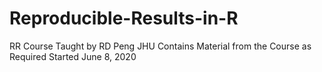 # Reproducible-Results-in-R
RR Course Taught by RD Peng JHU
Contains Material from the Course as Required
Started June 8, 2020
